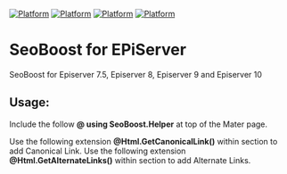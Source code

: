[![Platform](https://img.shields.io/badge/Episerver-%207.5.+-orange.svg?style=flat)](http://world.episerver.com/cms/)
[![Platform](https://img.shields.io/badge/Episerver-%208.0.+-orange.svg?style=flat)](http://world.episerver.com/cms/)
[![Platform](https://img.shields.io/badge/Episerver-%209.0.+-orange.svg?style=flat)](http://world.episerver.com/cms/)
[![Platform](https://img.shields.io/badge/Episerver-%2010.0.+-orange.svg?style=flat)](http://world.episerver.com/cms/)

SeoBoost for EPiServer
=====================

SeoBoost for Episerver 7.5, Episerver 8, Episerver 9 and Episerver 10


## Usage:

Include the follow **@ using SeoBoost.Helper** at top of the Mater page.
 	

Use the following extension **@Html.GetCanonicalLink()** within **<head></head>** section to add Canonical Link.
Use the following extension **@Html.GetAlternateLinks()** within **<head></head>** section to add Alternate Links.
